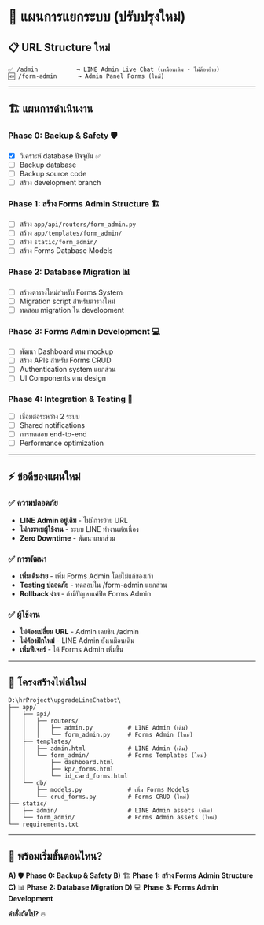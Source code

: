 # 🎯 แผนการแยกระบบ (ปรับปรุงใหม่)

## 📋 **URL Structure ใหม่**

```
✅ /admin           → LINE Admin Live Chat (เหมือนเดิม - ไม่ต้องย้าย)
🆕 /form-admin      → Admin Panel Forms (ใหม่)
```

---

## 🏗️ **แผนการดำเนินงาน**

### **Phase 0: Backup & Safety** 🛡️
- [x] วิเคราะห์ database ปัจจุบัน ✅
- [ ] Backup database 
- [ ] Backup source code
- [ ] สร้าง development branch

### **Phase 1: สร้าง Forms Admin Structure** 🏗️
- [ ] สร้าง `app/api/routers/form_admin.py`
- [ ] สร้าง `app/templates/form_admin/`
- [ ] สร้าง `static/form_admin/`
- [ ] สร้าง Forms Database Models

### **Phase 2: Database Migration** 📊
- [ ] สร้างตารางใหม่สำหรับ Forms System
- [ ] Migration script สำหรับตารางใหม่
- [ ] ทดสอบ migration ใน development

### **Phase 3: Forms Admin Development** 💻
- [ ] พัฒนา Dashboard ตาม mockup
- [ ] สร้าง APIs สำหรับ Forms CRUD
- [ ] Authentication system แยกส่วน
- [ ] UI Components ตาม design

### **Phase 4: Integration & Testing** 🔧
- [ ] เชื่อมต่อระหว่าง 2 ระบบ
- [ ] Shared notifications
- [ ] การทดสอบ end-to-end
- [ ] Performance optimization

---

## ⚡ **ข้อดีของแผนใหม่**

### **✅ ความปลอดภัย**
- **LINE Admin อยู่เดิม** - ไม่มีการย้าย URL
- **ไม่กระทบผู้ใช้งาน** - ระบบ LINE ทำงานต่อเนื่อง
- **Zero Downtime** - พัฒนาแยกส่วน

### **✅ การพัฒนา**
- **เพิ่มเติมง่าย** - เพิ่ม Forms Admin โดยไม่แก้ของเก่า
- **Testing ปลอดภัย** - ทดสอบใน /form-admin แยกส่วน
- **Rollback ง่าย** - ถ้ามีปัญหาแค่ปิด Forms Admin

### **✅ ผู้ใช้งาน**
- **ไม่ต้องเปลี่ยน URL** - Admin เคยชิน /admin
- **ไม่ต้องฝึกใหม่** - LINE Admin ยังเหมือนเดิม
- **เพิ่มฟีเจอร์** - ได้ Forms Admin เพิ่มขึ้น

---

## 🎨 **โครงสร้างไฟล์ใหม่**

```
D:\hrProject\upgradeLineChatbot\
├── app/
│   ├── api/
│   │   ├── routers/
│   │   │   ├── admin.py          # LINE Admin (เดิม)
│   │   │   └── form_admin.py     # Forms Admin (ใหม่)
│   ├── templates/
│   │   ├── admin.html            # LINE Admin (เดิม)
│   │   └── form_admin/           # Forms Templates (ใหม่)
│   │       ├── dashboard.html
│   │       ├── kp7_forms.html
│   │       └── id_card_forms.html
│   └── db/
│       ├── models.py             # เพิ่ม Forms Models
│       └── crud_forms.py         # Forms CRUD (ใหม่)
├── static/
│   ├── admin/                    # LINE Admin assets (เดิม)
│   └── form_admin/               # Forms Admin assets (ใหม่)
└── requirements.txt
```

---

## 🚀 **พร้อมเริ่มขั้นตอนไหน?**

**A)** 🛡️ **Phase 0: Backup & Safety**
**B)** 🏗️ **Phase 1: สร้าง Forms Admin Structure**  
**C)** 📊 **Phase 2: Database Migration**
**D)** 💻 **Phase 3: Forms Admin Development**

**คำสั่งถัดไป?** 🔥

